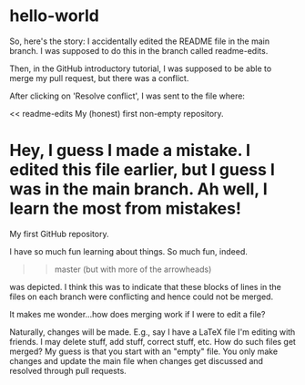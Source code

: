 # hello-world

So, here's the story: 
I accidentally edited the README file in the main branch. 
I was supposed to do this in the branch called readme-edits. 

Then, in the GitHub introductory tutorial, I was 
supposed to be able to merge my pull request, but there was 
a conflict. 

After clicking on 'Resolve conflict', I was sent to the file where:

<< readme-edits 
My (honest) first non-empty repository. 

Hey, I guess I made a mistake. 
I edited this file earlier, but I guess I was in the main branch. 
Ah well, I learn the most from mistakes!
=========
My first GitHub repository. 

I have so much fun learning about things. 
So much fun, indeed. 
>> master (but with more of the arrowheads)

was depicted. I think this was to indicate that these blocks of
lines in the files on each branch were conflicting and hence 
could not be merged. 

It makes me wonder...how does merging work if I were to edit a file?

Naturally, changes will be made. E.g., say I have a LaTeX file I'm editing 
with friends. I may delete stuff, add stuff, correct stuff, etc. How do
such files get merged? My guess is that you start with an "empty" file. 
You only make changes and update the main file when changes get discussed
and resolved through pull requests. 